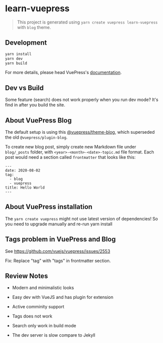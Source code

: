 # learn-vuepress

> This project is generated using `yarn create vuepress learn-vuepress` with `blog` theme.

## Development

```bash
yarn install
yarn dev
yarn build
```

For more details, please head VuePress's [documentation](https://vuepress.vuejs.org/guide).

## Dev vs Build

Some feature (search) does not work properly when you run dev mode? It's find
in after you build the site.


## About VuePress Blog

The default setup is using this [@vuepress/theme-blog](https://vuepress-theme-blog.ulivz.com/#using-vuepress-theme-blog), which superseded the old
`@vuepress/plugin-blog`.

To create new blog post, simply create new Markdown file under `blog/_posts` folder, with
`<year>-<month>-<date>-topic.md` file format. Each post would need a section called `frontmatter`
that looks like this:

```
---
date: 2020-08-02
tag: 
  - blog
  - vuepress
title: Hello World
---
```

## About VuePress installation

The `yarn create vuepress` might not use latest version of dependencies!
So you need to upgrade manually and re-run yarn install

## Tags problem in VuePress and Blog 

See https://github.com/vuejs/vuepress/issues/2553

Fix: Replace "tag" with "tags" in frontmatter section.

## Review Notes

- Modern and minimalistic looks
- Easy dev with VueJS and has plugin for extension
- Active comminity support

- Tags does not work
- Search only work in build mode
- The dev server is slow compare to Jekyll
